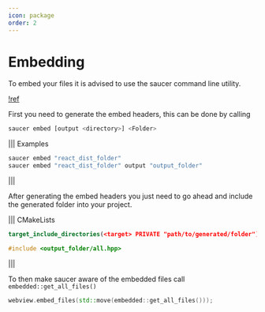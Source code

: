 ```yaml
---
icon: package
order: 2
---
```


# Embedding

To embed your files it is advised to use the saucer command line utility.

[!ref](../Installation.md#saucer-cli)

First you need to generate the embed headers, this can be done by calling
```bash
saucer embed [output <directory>] <Folder>
```

||| Examples
```bash
saucer embed "react_dist_folder"
saucer embed "react_dist_folder" output "output_folder"
```
|||

After generating the embed headers you just need to go ahead and include the generated folder into your project.

||| CMakeLists
```cmake
target_include_directories(<target> PRIVATE "path/to/generated/folder")
```
```cpp
#include <output_folder/all.hpp>
```
|||

To then make saucer aware of the embedded files call `embedded::get_all_files()`

```cpp
webview.embed_files(std::move(embedded::get_all_files()));
```